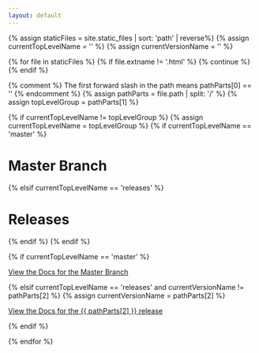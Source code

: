 ```yaml
---
layout: default
---
```

{% assign staticFiles = site.static_files | sort: 'path' | reverse%}
{% assign currentTopLevelName = '' %}
{% assign currentVersionName = '' %}

{% for file in staticFiles %}
  {% if file.extname != '.html' %}
    {% continue %}
  {% endif %}

  {% comment %}
    The first forward slash in the path means pathParts[0] == ''
  {% endcomment %}
  {% assign pathParts = file.path | split: '/' %}
  {% assign topLevelGroup = pathParts[1] %}

  {% if currentTopLevelName != topLevelGroup %}
{% assign currentTopLevelName = topLevelGroup %}
{% if currentTopLevelName == 'master' %}
  <h1>Master Branch</h1>
{% elsif currentTopLevelName == 'releases' %}
  <h1>Releases</h1>
{% endif %}
  {% endif %}

{% if currentTopLevelName == 'master' %}
  <p><a href="{{ file.path | prepend: site.baseurl }}">View the Docs for the Master Branch</a></p>
{% elsif currentTopLevelName == 'releases' and currentVersionName != pathParts[2] %}
  {% assign currentVersionName = pathParts[2] %}
  <p><a href="{{ file.path | prepend: site.baseurl }}">View the Docs for the {{ pathParts[2] }} release</a></p>
{% endif %}

{% endfor %}

